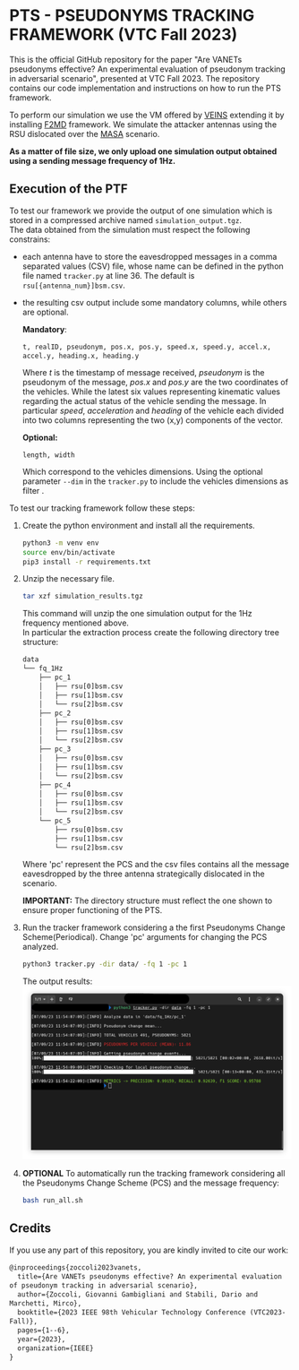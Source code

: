# PTS - PSEUDONYMS TRACKING FRAMEWORK (VTC Fall 2023)

This is the official GitHub repository for the paper "Are VANETs pseudonyms effective? An experimental evaluation of pseudonym tracking in adversarial scenario", presented at VTC Fall 2023. The repository contains our code implementation and instructions on how to run the PTS framework.

To perform our simulation we use the VM offered by [VEINS](https://veins.car2x.org/) extending it by installing [F2MD](https://github.com/josephkamel/F2MD) framework. We simulate the attacker antennas using the RSU dislocated over the [MASA](https://www.automotivesmartarea.it/) scenario.


**As a matter of file size, we only upload one simulation output obtained using a sending message frequency of 1Hz.**

## Execution of the PTF
To test our framework we provide the output of one simulation which is stored in a compressed archive named `simulation_output.tgz`.\
The data obtained from the simulation must respect the following constrains:

- each antenna have to store the eavesdropped messages in a comma separated values (CSV) file, whose name can be defined in the python file named `tracker.py` at line 36. The default is `rsu[{antenna_num}]bsm.csv`.
- the resulting csv output include some mandatory columns, while others are optional.
    
    **Mandatory**:
    ```
    t, realID, pseudonym, pos.x, pos.y, speed.x, speed.y, accel.x, accel.y, heading.x, heading.y
    ```
    Where *t* is the timestamp of message received, *pseudonym* is the pseudonym of the message, *pos.x* and *pos.y* are the two coordinates of the vehicles. While the latest six values representing kinematic values regarding the actual status of the vehicle sending the message.
    In particular *speed*, *acceleration* and *heading* of the vehicle each divided into two columns representing the two (x,y) components of the vector.

    **Optional:**
    ```
    length, width
    ```
    Which correspond to the vehicles dimensions. Using the optional parameter `--dim` in the `tracker.py` to include the vehicles dimensions as filter .


To test our tracking framework follow these steps:

1. Create the python environment and install all the requirements.
    
    ```bash
    python3 -m venv env
    source env/bin/activate
    pip3 install -r requirements.txt
    ```

2. Unzip the necessary file. 

    ```bash
    tar xzf simulation_results.tgz
    ``` 
    This command will unzip the one simulation output for the 1Hz frequency mentioned above.\
    In particular the extraction process create the following directory tree structure:
    ```
    data
    └── fq_1Hz
        ├── pc_1
        │   ├── rsu[0]bsm.csv
        │   ├── rsu[1]bsm.csv
        │   └── rsu[2]bsm.csv
        ├── pc_2
        │   ├── rsu[0]bsm.csv
        │   ├── rsu[1]bsm.csv
        │   └── rsu[2]bsm.csv
        ├── pc_3
        │   ├── rsu[0]bsm.csv
        │   ├── rsu[1]bsm.csv
        │   └── rsu[2]bsm.csv
        ├── pc_4
        │   ├── rsu[0]bsm.csv
        │   ├── rsu[1]bsm.csv
        │   └── rsu[2]bsm.csv
        └── pc_5
            ├── rsu[0]bsm.csv
            ├── rsu[1]bsm.csv
            └── rsu[2]bsm.csv
    ```
    Where 'pc' represent the PCS and the csv files contains all the message eavesdropped by the three antenna strategically dislocated in the scenario.
    
    **IMPORTANT:** The directory structure must reflect the one shown to ensure proper functioning of the PTS.

3. Run the tracker framework considering a the first Pseudonyms Change Scheme(Periodical). Change 'pc' arguments for changing the PCS analyzed.

    ```bash
    python3 tracker.py -dir data/ -fq 1 -pc 1
    ```

    The output results: \
    ![alt text](./terminal_output.png "PTS OUTPUT")


4. **OPTIONAL** To automatically run the tracking framework considering all the Pseudonyms Change Scheme (PCS) and the message frequency:

    ```bash
    bash run_all.sh
    ```

## Credits
If you use any part of this repository, you are kindly invited to cite our work: 
```
@inproceedings{zoccoli2023vanets,
  title={Are VANETs pseudonyms effective? An experimental evaluation of pseudonym tracking in adversarial scenario},
  author={Zoccoli, Giovanni Gambigliani and Stabili, Dario and Marchetti, Mirco},
  booktitle={2023 IEEE 98th Vehicular Technology Conference (VTC2023-Fall)},
  pages={1--6},
  year={2023},
  organization={IEEE}
}
```

